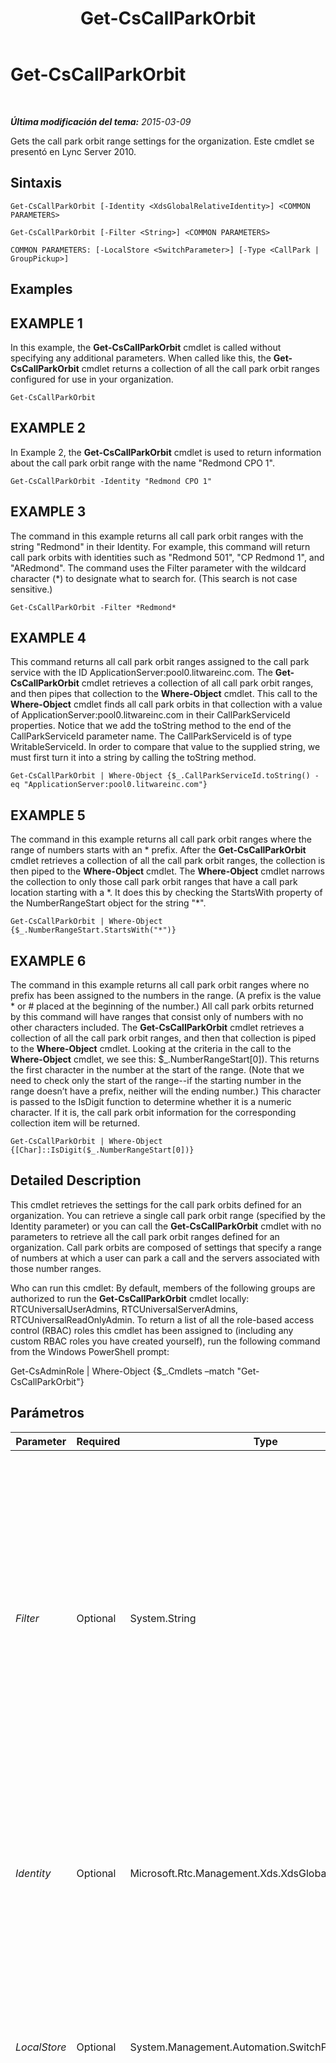 ﻿---
title: Get-CsCallParkOrbit
TOCTitle: Get-CsCallParkOrbit
ms:assetid: 73bbb09a-7966-4af1-aff3-001f5cc56df1
ms:mtpsurl: https://technet.microsoft.com/es-es/library/Gg398554(v=OCS.15)
ms:contentKeyID: 48275659
ms.date: 01/07/2017
mtps_version: v=OCS.15
ms.translationtype: HT
---

# Get-CsCallParkOrbit

 

_**Última modificación del tema:** 2015-03-09_

Gets the call park orbit range settings for the organization. Este cmdlet se presentó en Lync Server 2010.

## Sintaxis

    Get-CsCallParkOrbit [-Identity <XdsGlobalRelativeIdentity>] <COMMON PARAMETERS>

    Get-CsCallParkOrbit [-Filter <String>] <COMMON PARAMETERS>

    COMMON PARAMETERS: [-LocalStore <SwitchParameter>] [-Type <CallPark | GroupPickup>]

## Examples

## EXAMPLE 1

In this example, the **Get-CsCallParkOrbit** cmdlet is called without specifying any additional parameters. When called like this, the **Get-CsCallParkOrbit** cmdlet returns a collection of all the call park orbit ranges configured for use in your organization.

    Get-CsCallParkOrbit

## EXAMPLE 2

In Example 2, the **Get-CsCallParkOrbit** cmdlet is used to return information about the call park orbit range with the name "Redmond CPO 1".

    Get-CsCallParkOrbit -Identity "Redmond CPO 1"

## EXAMPLE 3

The command in this example returns all call park orbit ranges with the string "Redmond" in their Identity. For example, this command will return call park orbits with identities such as "Redmond 501", "CP Redmond 1", and "ARedmond". The command uses the Filter parameter with the wildcard character (\*) to designate what to search for. (This search is not case sensitive.)

    Get-CsCallParkOrbit -Filter *Redmond*

## EXAMPLE 4

This command returns all call park orbit ranges assigned to the call park service with the ID ApplicationServer:pool0.litwareinc.com. The **Get-CsCallParkOrbit** cmdlet retrieves a collection of all call park orbit ranges, and then pipes that collection to the **Where-Object** cmdlet. This call to the **Where-Object** cmdlet finds all call park orbits in that collection with a value of ApplicationServer:pool0.litwareinc.com in their CallParkServiceId properties. Notice that we add the toString method to the end of the CallParkServiceId parameter name. The CallParkServiceId is of type WritableServiceId. In order to compare that value to the supplied string, we must first turn it into a string by calling the toString method.

    Get-CsCallParkOrbit | Where-Object {$_.CallParkServiceId.toString() -eq "ApplicationServer:pool0.litwareinc.com"}

## EXAMPLE 5

The command in this example returns all call park orbit ranges where the range of numbers starts with an \* prefix. After the **Get-CsCallParkOrbit** cmdlet retrieves a collection of all the call park orbit ranges, the collection is then piped to the **Where-Object** cmdlet. The **Where-Object** cmdlet narrows the collection to only those call park orbit ranges that have a call park location starting with a \*. It does this by checking the StartsWith property of the NumberRangeStart object for the string "\*".

    Get-CsCallParkOrbit | Where-Object {$_.NumberRangeStart.StartsWith("*")}

## EXAMPLE 6

The command in this example returns all call park orbit ranges where no prefix has been assigned to the numbers in the range. (A prefix is the value \* or \# placed at the beginning of the number.) All call park orbits returned by this command will have ranges that consist only of numbers with no other characters included. The **Get-CsCallParkOrbit** cmdlet retrieves a collection of all the call park orbit ranges, and then that collection is piped to the **Where-Object** cmdlet. Looking at the criteria in the call to the **Where-Object** cmdlet, we see this: $\_.NumberRangeStart\[0\]). This returns the first character in the number at the start of the range. (Note that we need to check only the start of the range--if the starting number in the range doesn’t have a prefix, neither will the ending number.) This character is passed to the IsDigit function to determine whether it is a numeric character. If it is, the call park orbit information for the corresponding collection item will be returned.

    Get-CsCallParkOrbit | Where-Object {[Char]::IsDigit($_.NumberRangeStart[0])}

## Detailed Description

This cmdlet retrieves the settings for the call park orbits defined for an organization. You can retrieve a single call park orbit range (specified by the Identity parameter) or you can call the **Get-CsCallParkOrbit** cmdlet with no parameters to retrieve all the call park orbit ranges defined for an organization. Call park orbits are composed of settings that specify a range of numbers at which a user can park a call and the servers associated with those number ranges.

Who can run this cmdlet: By default, members of the following groups are authorized to run the **Get-CsCallParkOrbit** cmdlet locally: RTCUniversalUserAdmins, RTCUniversalServerAdmins, RTCUniversalReadOnlyAdmin. To return a list of all the role-based access control (RBAC) roles this cmdlet has been assigned to (including any custom RBAC roles you have created yourself), run the following command from the Windows PowerShell prompt:

Get-CsAdminRole | Where-Object {$\_.Cmdlets –match "Get-CsCallParkOrbit"}

## Parámetros


<table>
<colgroup>
<col style="width: 25%" />
<col style="width: 25%" />
<col style="width: 25%" />
<col style="width: 25%" />
</colgroup>
<thead>
<tr class="header">
<th>Parameter</th>
<th>Required</th>
<th>Type</th>
<th>Description</th>
</tr>
</thead>
<tbody>
<tr class="odd">
<td><p><em>Filter</em></p></td>
<td><p>Optional</p></td>
<td><p>System.String</p></td>
<td><p>This parameter accepts a wildcard string and returns all call park orbit ranges with identities matching that string. For example, a Filter value of Redmond* will return all call park orbit ranges with names beginning with the string Redmond, such as Redmond 1, Redmond 2, RedmondCPO, etc.</p></td>
</tr>
<tr class="even">
<td><p><em>Identity</em></p></td>
<td><p>Optional</p></td>
<td><p>Microsoft.Rtc.Management.Xds.XdsGlobalRelativeIdentity</p></td>
<td><p>The unique name of the call park orbit range. This name was assigned by the administrator when the call park orbit range was defined.</p></td>
</tr>
<tr class="odd">
<td><p><em>LocalStore</em></p></td>
<td><p>Optional</p></td>
<td><p>System.Management.Automation.SwitchParameter</p></td>
<td><p>Retrieves the call park orbit information from the local replica of the Almacén de administración central, rather than the Almacén de administración central itself.</p></td>
</tr>
<tr class="even">
<td><p><em>Type</em></p></td>
<td><p>Optional</p></td>
<td><p>Microsoft.Rtc.Management.Core.OrbitType</p></td>
<td><p>Specifies the type of call park orbit to be retrieved. Lync Server 2013 allows for two different types of call park orbits:</p>
<p>CallPark. This is the standard call park orbit, in which a user places a call on hold and then can retrieve that call from any phone by dialing the specified call park number.</p>
<p>GroupPickup. With group pickup, users can answer any incoming call that is made to any member of their call pickup group. Call pickup groups are configured by administrators.</p>
<p>To return a specified type of a call park orbit, use syntax similar to this:</p>
<p>-Type GroupPickup</p>
<p>To return all call park orbit, regardless of type, simply omit the Type parameter.</p>
<p>This parameter was introduced in the February 2013 release of Lync Server 2013.</p></td>
</tr>
</tbody>
</table>


## Input Types

None.

## Return Types

This cmdlet returns an object of type Microsoft.Rtc.Management.Voice.Helpers.DisplayCallParkOrbits.

## Vea también

#### Otros recursos

[New-CsCallParkOrbit](new-cscallparkorbit.md)  
[Remove-CsCallParkOrbit](remove-cscallparkorbit.md)  
[Set-CsCallParkOrbit](set-cscallparkorbit.md)

